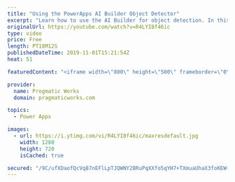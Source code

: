 ```yaml
---
title: "Using the PowerApps AI Builder Object Detector"
excerpt: "Learn how to use the AI Builder for object detection. In this app build project, you'll see how to do automatic inventory by just taking pictures of what you want to inventory in PowerApps or Microsoft Flow.  Check out our great training at https://www.pragmaticworkstraining.com.   We love to build apps"
originalUrl: https://youtube.com/watch?v=R4LYI8f46ic
type: video
price: Free
length: PT18M12S
publishedDateTime: 2019-11-01T15:21:54Z
heat: 51

featuredContent: "<iframe width=\"800\" height=\"500\" frameborder=\"0\" src=\"https://www.youtube.com/embed/R4LYI8f46ic\" allow=\"accelerometer; autoplay; encrypted-media; gyroscope; picture-in-picture\" allowfullscreen></iframe>"

provider:
  name: Progmatic Works
  domain: pragmaticworks.com

topics:
  - Power Apps

images:
  - url: https://i.ytimg.com/vi/R4LYI8f46ic/maxresdefault.jpg
    width: 1280
    height: 720
    isCached: true

secured: "/9C/ufXDaofQcVq87nEFlLpTJQWNY2BRuPqXXfo5qYH7+TXmuaUhaX3foKEW+ABS48Jgf61O0I3lInYeY4PYH4l53qh9WQrARFscK/yMSwGmAtw60SDQZSm1/YuQrE7K7wCVH0QEOY+avXU1/Xt+YyUHMbQw+l4YsMmr3t4AOtTbsIDlE3OJm0jVdAQVgBh73Z86XDyHmbEfNlT0qpzhzACm3TDquvcve7DRBVXCWaRQfrIXzCcR9UhMf58gUYtLoyg8Dzp1Z7iLIB64A/r+7LKLh7O+Mlgc8ZAxfTvyIjmRb7Wy7Aaa26MlFyfdZweZpPjFv9rOXhvCdwq416xBiPZD1pGIqm+3hGQfgRkvX/9tRaeO9XAUidXE7yDqLQz1zbgzOnfx+ikBzTM/U4Tp78TOvYIGE0kMdVMg/Oz2zJM=;huVo3bZUi1iqCKQwEx5vyA=="
---
```



